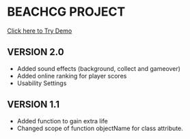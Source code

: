 # BEACHCG PROJECT

[Click here to Try Demo](https://beach-cg.netlify.com)

## VERSION 2.0

* Added sound effects (background, collect and gameover)
* Added online ranking for player scores
* Usability Settings

## VERSION 1.1

* Added function to gain extra life
* Changed scope of function objectName for class attribute.
